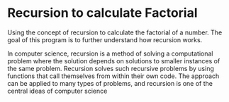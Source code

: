 # Recursion to calculate Factorial 
Using the concept of recursion to calculate the factorial of a number. The goal of this program is to further understand how recursion works.

In computer science, recursion is a method of solving a computational problem where the solution depends on solutions to smaller instances of the same problem. Recursion solves such recursive problems by using functions that call themselves from within their own code. The approach can be applied to many types of problems, and recursion is one of the central ideas of computer science

